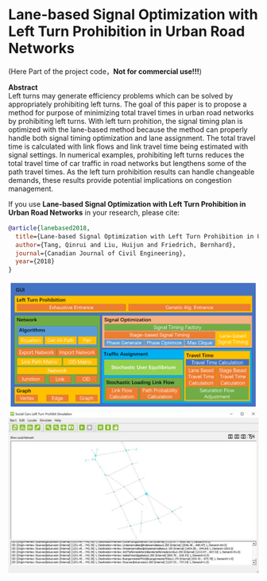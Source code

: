 # Lane-based Signal Optimization with Left Turn Prohibition in Urban Road Networks
(Here Part of the project code，**Not for commercial use!!!**)  

**Abstract**  
Left turns may generate efficiency problems which can be solved by appropriately prohibiting left turns. The goal of this paper is to propose a method for purpose of minimizing total travel times in urban road networks by prohibiting left turns. With left turn prohition, the signal timing plan is optimized with the lane-based method because the method can properly handle both signal timing optimization and lane assignment. The total travel time is calculated with link flows and link travel time being estimated with signal settings. In numerical examples, prohibiting left turns reduces the total travel time of car traffic in road networks but lengthens some of the path travel times. As the left turn prohibition results can handle changeable demands, these results provide potential implications on congestion management.


If you use **Lane-based Signal Optimization with Left Turn Prohibition in Urban Road Networks** in your research, please cite:
```bibtex
@article{lanebased2018,
  title={Lane-based Signal Optimization with Left Turn Prohibition in Urban Road Networks},
  author={Tang, Qinrui and Liu, Huijun and Friedrich, Bernhard},
  journal={Canadian Journal of Civil Engineering},
  year={2018}
}
```
<p align="center">
  <img src="https://github.com/ansleliu/SocialCarsLeftTurnProhibition/blob/master/SCLTP.PNG" />
  <img src="https://github.com/ansleliu/SocialCarsLeftTurnProhibition/blob/master/SCS.jpg" />
</p>
